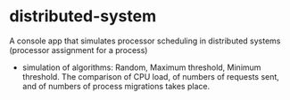 # distributed-system
A console app that simulates processor scheduling in distributed systems (processor assignment for a process)
- simulation of algorithms: Random, Maximum threshold, Minimum threshold. The comparison of CPU load, 
of numbers of requests sent, and of numbers of process migrations takes place.
